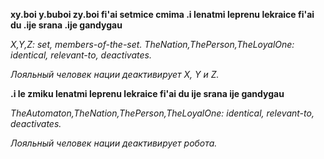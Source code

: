 **xy.boi y.buboi zy.boi fi'ai setmice cmima .i lenatmi leprenu lekraice fi'ai du .ije srana .ije gandygau**

_X,Y,Z: set, members-of-the-set. TheNation,ThePerson,TheLoyalOne: identical, relevant-to, deactivates._

_Лояльный человек нации деактивирует X, Y и Z._
<!-- -->
**.i le zmiku lenatmi leprenu lekraice fi'ai du ije srana ije gandygau**

_TheAutomaton,TheNation,ThePerson,TheLoyalOne: identical, relevant-to, deactivates._

_Лояльный человек нации деактивирует робота._